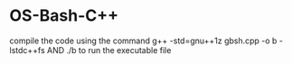 # OS-Bash-C++

compile the code using the command
g++ -std=gnu++1z gbsh.cpp -o b -lstdc++fs
AND
./b to run the executable file
